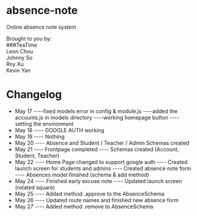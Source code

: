 # absence-note  
Online absence note system  

Brought to you by:  
###TeaTime  
Leon Chou  
Johnny So  
Roy Xu  
Kevin Yan  

# Changelog
- May 17
----fixed models error in config & module.js
----added the accounts.js in models directory
----working homepage button
----setting the environment
- May 18
---- GOOGLE AUTH working
- May 19
---- Nothing
- May 20
---- Absence and Student / Teacher / Admin Schemas created
- May 21
---- Frontpage completed
---- Schemas created (Account, Student, Teacher)
- May 22
---- Home Page changed to support google auth
---- Created launch screen for students and admins
---- Created absence note form
---- Absences model finished (schema & add method)
- May 24
---- Finished early excuse note
---- Updated launch screen (rotated square)
- May 25
---- Added method .approve to the AbsenceSchema
- May 26
---- Updated route names and finished new absence form
- May 27
---- Added method .remove to AbsenceSchema